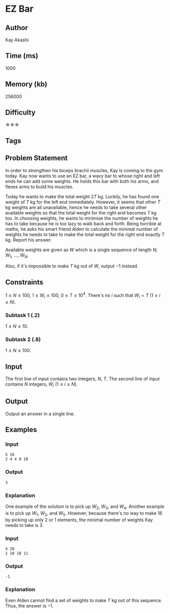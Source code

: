 # EZ Bar

## Author

Kay Akashi

## Time (ms)

1000

## Memory (kb)

256000

## Difficulty

☆☆☆

## Tags

## Problem Statement 

In order to strengthen his biceps brachii muscles, Kay is coming to the gym today. Kay now wants to use an EZ bar, a wavy bar to whose right and left ends he can add some weights. He holds this bar with both his arms, and flexes arms to build his muscles.

Today he wants to make the total weight $2T$ kg. Luckily, he has found one weight of $T$ kg for the left end immediately. However, it seems that other $T$ kg weights are all unavailable, hence he needs to take several other available weights so that the total weight for the right end becomes $T$ kg too. In choosing weights, he wants to minimise the number of weights he has to take because he is too lazy to walk back and forth. Being horrible at maths, he asks his smart friend Alden to calculate the minimal number of weights he needs to take to make the total weight for the right end exactly $T$ kg. Report his answer.

Available weights are given as $W$ which is a single sequence of length $N$; $W_1$, ..., $W_N$.

Also, if it's impossible to make $T$ kg out of $W$, output $-1$ instead.

## Constraints

$1 \leq N \leq 100$, $1 \leq W_i \leq 100$, $0 \leq T \leq 10^{4}$.
There's no $i$ such that $W_i = T$ $(1 \leq i \leq N)$.

### Subtask 1 (.2)

$1 \leq N \leq 10$.

### Subtask 2 (.8)

$1 \leq N \leq 100$.

## Input

The first line of input contains two integers, $N$, $T$.
The second line of input contains $N$ integers, $W_i$ $(1 \leq i \leq N)$.

## Output

Output an answer in a single line.

## Examples

### Input 

```
5 16
2 4 4 8 10
```

### Output

```
3
```

### Explanation

One example of the solution is to pick up $W_2$, $W_3$, and $W_4$. Another example is to pick up $W_1$, $W_2$, and $W_5$. However, because there's no way to make $16$ by picking up only $2$ or $1$ elements, the minimal number of weights Kay needs to take is $3$.


### Input 

```
4 20
1 10 18 11
```

### Output

```
-1
```

### Explanation

Even Alden cannot find a set of weights to make $T$ kg out of this sequence. Thus, the answer is $-1$.